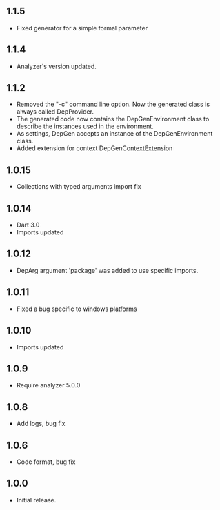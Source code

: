 ## 1.1.5

- Fixed generator for a simple formal parameter

## 1.1.4

- Analyzer's version updated.

## 1.1.2

- Removed the "-c" command line option. Now the generated class is always called DepProvider.
- The generated code now contains the DepGenEnvironment class to describe the instances used in the
  environment.
- As settings, DepGen accepts an instance of the DepGenEnvironment class.
- Added extension for context DepGenContextExtension

## 1.0.15

- Collections with typed arguments import fix

## 1.0.14

- Dart 3.0
- Imports updated

## 1.0.12

- DepArg argument 'package' was added to use specific imports.

## 1.0.11

- Fixed a bug specific to windows platforms

## 1.0.10

- Imports updated

## 1.0.9

- Require analyzer 5.0.0

## 1.0.8

- Add logs, bug fix

## 1.0.6

- Code format, bug fix

## 1.0.0

- Initial release.
